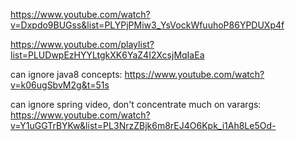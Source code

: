 https://www.youtube.com/watch?v=Dxpdo9BUGss&list=PLYPjPMiw3_YsVockWfuuhoP86YPDUXp4f

https://www.youtube.com/playlist?list=PLUDwpEzHYYLtgkXK6YaZ4I2XcsjMqIaEa

can ignore java8 concepts:  https://www.youtube.com/watch?v=k06ugSbvM2g&t=51s

can ignore spring video, don't concentrate much on varargs: https://www.youtube.com/watch?v=Y1uGGTrBYKw&list=PL3NrzZBjk6m8rEJ4O6Kpk_i1Ah8Le5Od-
